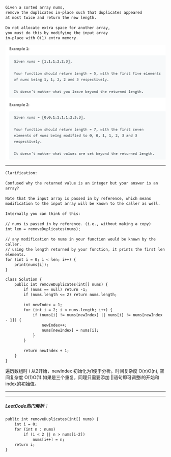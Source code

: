 
```
Given a sorted array nums, 
remove the duplicates in-place such that duplicates appeared 
at most twice and return the new length.

Do not allocate extra space for another array, 
you must do this by modifying the input array
in-place with O(1) extra memory.
```

![image](https://raw.githubusercontent.com/Octopus-10-8/Data-structures-and-algorithms/master/img/zy01.png)

---

```
Clarification:

Confused why the returned value is an integer but your answer is an array?

Note that the input array is passed in by reference, which means modification to the input array will be known to the caller as well.

Internally you can think of this:

// nums is passed in by reference. (i.e., without making a copy)
int len = removeDuplicates(nums);

// any modification to nums in your function would be known by the caller.
// using the length returned by your function, it prints the first len elements.
for (int i = 0; i < len; i++) {
    print(nums[i]);
}
```



```
class Solution {
    public int removeDuplicates(int[] nums) {
        if (nums == null) return -1;
        if (nums.length <= 2) return nums.length;

        int newIndex = 1;
        for (int i = 2; i < nums.length; i++) {
            if (nums[i] != nums[newIndex] || nums[i] != nums[newIndex - 1]) {
                newIndex++;
                nums[newIndex] = nums[i];
            }
        }

        return newIndex + 1;
    }
}
```
遍历数组时 i 从2开始，newIndex 初始化为1便于分析。时间复杂度 O(n)O(n), 空间复杂度 O(1)O(1).如果是三个重复，同理只需要添加 ||语句即可调整i的开始和index的初始值。

---

---
##### LeetCode热门解析：

```
public int removeDuplicates(int[] nums) {
    int i = 0;
    for (int n : nums)
        if (i < 2 || n > nums[i-2])
            nums[i++] = n;
    return i;
}
```


